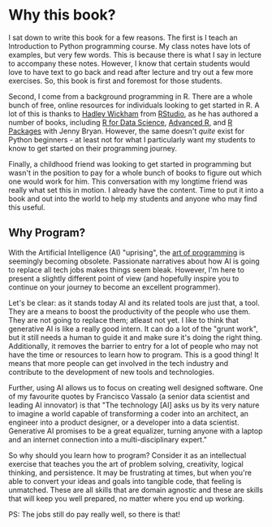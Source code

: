 # Why this book?

I sat down to write this book for a few reasons. The first is I teach an Introduction to Python programming course. My class notes have lots of examples, but very few words. This is because there is what I say in lecture to accompany these notes. However, I know that certain students would love to have text to go back and read after lecture and try out a few more exercises. So, this book is first and foremost for those students.

Second, I come from a background programming in R. There are a whole bunch of free, online resources for individuals looking to get started in R. A lot of this is thanks to [Hadley Wickham](http://hadley.nz/) from [RStudio](https://rstudio.com/), as he has authored a number of books, including [R for Data Science](https://r4ds.had.co.nz/), [Advanced R](http://adv-r.had.co.nz/Introduction.html), and [R Packages](https://r-pkgs.org/) with Jenny Bryan. However, the same doesn't _quite_ exist for Python beginners - at least not for what I particularly want my students to know to get started on their programming journey.

Finally, a childhood friend was looking to get started in programming but wasn't in the position to pay for a whole bunch of books to figure out which one would work for him. This conversation with my longtime friend was really what set this in motion. I already have the content. Time to put it into a book and out into the world to help my students and anyone who may find this useful.

## Why Program?

With the Artificial Intelligence (AI) "uprising", the [art of programming](https://en.wikipedia.org/wiki/The_Art_of_Computer_Programming) is seemingly becoming obsolete. Passionate narratives about how AI is going to replace all tech jobs makes things seem bleak. However, I'm here to present a slightly different point of view (and hopefully inspire you to continue on your journey to become an excellent programmer).

Let's be clear: as it stands today AI and its related tools are just that, a tool. They are a means to boost the productivity of the people who use them. They are not going to replace them; atleast not yet. I like to think that generative AI is like a really good intern. It can do a lot of the "grunt work", but it still needs a human to guide it and make sure it's doing the right thing. Additionally, it removes the barrier to entry for a lot of people who may not have the time or resources to learn how to program. This is a good thing! It means that more people can get involved in the tech industry and contribute to the development of new tools and technologies.

Further, using AI allows us to focus on creating well designed software. One of my favourite quotes by Francisco Vassalo (a senior data scientist and leading AI innovator) is that "The technology [AI] asks us by its very nature to imagine a world capable of transforming a coder into an architect, an engineer into a product designer, or a developer into a data scientist. Generative AI promises to be a great equalizer, turning anyone with a laptop and an internet connection into a multi-disciplinary expert."

So why should you learn how to program? Consider it as an intellectual exercise that teaches you the art of problem solving, creativity, logical thinking, and persistence. It may be frustrating at times, but when you're able to convert your ideas and goals into tangible code, that feeling is unmatched. These are all skills that are domain agnostic and these are skills that will keep you well prepared, no matter where you end up working.

PS: The jobs still do pay really well, so there is that!
